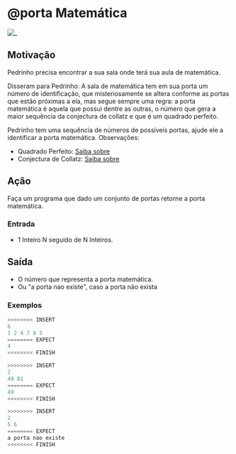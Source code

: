 # @porta Matemática

![_](cover.jpg)

## Motivação

Pedrinho precisa encontrar a sua sala onde terá sua aula de matemática.

Disseram para Pedrinho: A sala de matemática tem em sua porta um número de identificação, que misteriosamente se altera conforme as portas que estão próximas a ela, mas segue sempre uma regra: a porta matemática é aquela que possui dentre as outras, o número que gera a maior sequência da conjectura de collatz e que é um quadrado perfeito.

Pedrinho tem uma sequência de números de possíveis portas, ajude ele a identificar a porta matemática. Observações:

- Quadrado Perfeito: [Saiba
sobre](https://www.todamateria.com.br/quadrado-perfeito)
- Conjectura de Collatz: [Saiba
sobre](https://pt.wikipedia.org/wiki/Conjectura_de_Collatz)

## Ação

Faça um programa que dado um conjunto de portas retorne a porta matemática.

### Entrada

- 1 Inteiro N seguido de N Inteiros.

## Saída

- O número que representa a porta matemática.
- Ou \"a porta nao existe\", caso a porta não exista

### Exemplos

``` py
>>>>>>>> INSERT
6
1 2 4 7 8 5
======== EXPECT
4
<<<<<<<< FINISH
```

```py
>>>>>>>> INSERT
2
49 81
======== EXPECT
49
<<<<<<<< FINISH
```

```py
>>>>>>>> INSERT
2
5 6
======== EXPECT
a porta nao existe
<<<<<<<< FINISH
```
